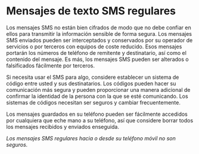 [Title]: # (Mensajes de texto SMS regulares)
[Order]: # (0)

# Mensajes de texto SMS regulares

Los mensajes SMS no están bien cifrados de modo que no debe confiar en ellos para transmitir la información sensible de forma segura. Los mensajes SMS enviados pueden ser interceptados y conservados por su operador de servicios o por terceros con equipos de coste reducido. Esos mensajes portarán los números de teléfono de remitente y destinatario, así como el contenido del mensaje. Es más, los mensajes SMS pueden ser alterados o falsificados fácilmente por terceros.

Si necesita usar el SMS para algo, considere establecer un sistema de código entre usted y sus destinatarios. Los códigos pueden hacer su comunicación más segura y pueden proporcionar una manera adicional de confirmar la identidad de la persona con la que se esté comunicando. Los sistemas de códigos necesitan ser seguros y cambiar frecuentemente.

Los mensajes guardados en su teléfono pueden ser fácilmente accedidos por cualquiera que eche mano a su teléfono, así que considere borrar todos los mensajes recibidos y enviados enseguida.

_Los mensajes SMS regulares hacia o desde su teléfono móvil no son seguros._
